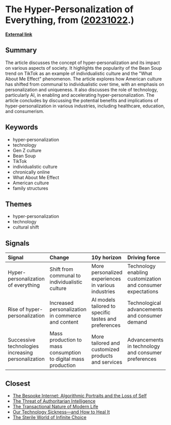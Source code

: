 # __The Hyper-Personalization of Everything__, from ([20231022](https://kghosh.substack.com/p/20231022).)

__[External link](https://www.digitalnative.tech/p/the-hyper-personalization-of-everything?utm_source=substack&utm_medium=email)__



## Summary

The article discusses the concept of hyper-personalization and its impact on various aspects of society. It highlights the popularity of the Bean Soup trend on TikTok as an example of individualistic culture and the "What About Me Effect" phenomenon. The article explores how American culture has shifted from communal to individualistic over time, with an emphasis on personalization and uniqueness. It also discusses the role of technology, particularly AI, in enabling and accelerating hyper-personalization. The article concludes by discussing the potential benefits and implications of hyper-personalization in various industries, including healthcare, education, and consumerism.

## Keywords

* hyper-personalization
* technology
* Gen Z culture
* Bean Soup
* TikTok
* individualistic culture
* chronically online
* What About Me Effect
* American culture
* family structures

## Themes

* hyper-personalization
* technology
* cultural shift

## Signals

| Signal                                             | Change                                                         | 10y horizon                                           | Driving force                                               |
|:---------------------------------------------------|:---------------------------------------------------------------|:------------------------------------------------------|:------------------------------------------------------------|
| Hyper-personalization of everything                | Shift from communal to individualistic culture                 | More personalized experiences in various industries   | Technology enabling customization and consumer expectations |
| Rise of hyper-personalization                      | Increased personalization in commerce and content              | AI models tailored to specific tastes and preferences | Technological advancements and consumer demand              |
| Successive technologies increasing personalization | Mass production to mass consumption to digital mass production | More tailored and customized products and services    | Advancements in technology and consumer preferences         |

## Closest

* [The Bespoke Internet: Algorithmic Portraits and the Loss of Self](70ebc812b72117e2ce11248d77ec7d37)
* [The Threat of Authoritarian Intelligence](0ba4fa557cd2aae4760bd7a2abca844e)
* [The Transactional Nature of Modern Life](a5c0ba498382a4edc0f2bf0d9653ad16)
* [Our Technology Sickness—and How to Heal It](c1bb890337ef382bfaa5720c9fd05134)
* [The Sterile World of Infinite Choice](7b316ebe449187b79e519a8c6d12a2cd)